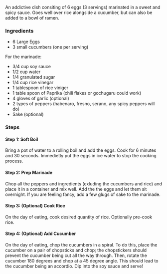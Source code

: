 <!--title:🪺 Drug Eggs-->

An addictive dish consiting of 6 eggs (3 servings) marinated in a sweet and spicy sauce. Goes well over rice alongside a cucumber, but can also be added to a bowl of ramen.

### Ingredients
- 6 Large Eggs
- 3 small cucumbers (one per serving)

For the marinade:

- 3/4 cup soy sauce
- 1/2 cup water
- 1/4 granulated sugar
- 1/4 cup rice vinegar
- 1 tablespoon of rice viniger
- 1 table spoon of Paprika (chili flakes or gochugaru could work)
- 4 gloves of garlic (optional)
- 2 types of peppers (habenaro, fresno, serano, any spicy peppers will do)
- Sake (optional)

### Steps

#### Step 1: Soft Boil
Bring a pot of water to a rolling boil and add the eggs. Cook for 6 minutes and 30 seconds.
Immedietly put the eggs in ice water to stop the cooking process.

#### Step 2: Prep Marinade
Chop all the peppers and ingredients (exluding the cucumbers and rice) and place it in a container and mix well.
Add the the eggs and let them sit overnight. If you are feeling fancy, add a few glugs of sake to the marinade.

#### Step 3: (Optional) Cook Rice
On the day of eating, cook desired quantity of rice. Optionally pre-cook rice.

#### Step 4: (Optional) Add Cucumber
On the day of eating, chop the cucumbers in a spiral.
To do this, place the cucumber on a pair of chopsticks and chop; the chopstickers should prevent the cucumber being cut all the way through.
Then, rotate the cucumber 180 degrees and chop at a 45 degree angle. This should lead to the cucumber being an accordio. Dip into the soy sauce and serve!

